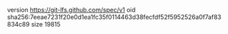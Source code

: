 version https://git-lfs.github.com/spec/v1
oid sha256:7eeae7231f20e0d1ea1fc35f0114463d38fecfdf52f5952526a0f7af83834c89
size 19815
